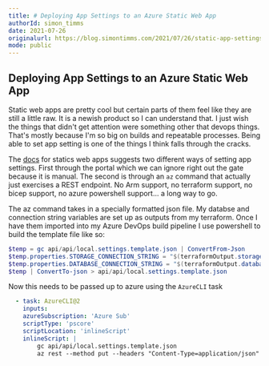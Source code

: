 ```yaml
---
title: # Deploying App Settings to an Azure Static Web App
authorId: simon_timms
date: 2021-07-26
originalurl: https://blog.simontimms.com/2021/07/26/static-app-settings
mode: public
---
```


## Deploying App Settings to an Azure Static Web App

Static web apps are pretty cool but certain parts of them feel like they are still a little raw. It is a newish product so I can understand that. I just wish the things that didn't get attention were something other that devops things. That's mostly because I'm so big on builds and repeatable processes. Being able to set app setting is one of the things I think falls through the cracks. 

The [docs](https://docs.microsoft.com/en-us/azure/static-web-apps/application-settings#:~:text=%20Using%20the%20Azure%20portal%20%201%20Navigate,7%20Click%20OK.%208%20Click%20Save.%20More%20) for statics web apps suggests two different ways of setting app settings. First through the portal which we can ignore right out the gate because it is manual. The second is through an `az` command that actually just exercises a REST endpoint. No Arm support, no terraform support, no bicep support, no azure powershell support... a long way to go. 

The az command takes in a specially formatted json file. My databse and connection string variables are set up as outputs from my terraform. Once I have them imported into my Azure DevOps build pipeline I use powershell to build the template file like so:

```powershell
$temp = gc api/api/local.settings.template.json | ConvertFrom-Json
$temp.properties.STORAGE_CONNECTION_STRING = "$(terraformOutput.storage_connection_string)"
$temp.properties.DATABASE_CONNECTION_STRING = "$(terraformOutput.database_connection_string)"
$temp | ConvertTo-json > api/api/local.settings.template.json
```

Now this needs to be passed up to azure using the `AzureCLI` task 

```yaml
  - task: AzureCLI@2
    inputs:
    azureSubscription: 'Azure Sub'
    scriptType: 'pscore'
    scriptLocation: 'inlineScript'
    inlineScript: |
        gc api/api/local.settings.template.json
        az rest --method put --headers "Content-Type=application/json" --uri "/subscriptions/6da8d6e6-41f1-xxxx-xxxx-xxxxxxxx/resourceGroups/dev-portal/providers/Microsoft.Web/staticSites/dev-portal/config/functionappsettings?api-version=2019-12-01-preview" --body @api/api/local.settings.template.json
```              